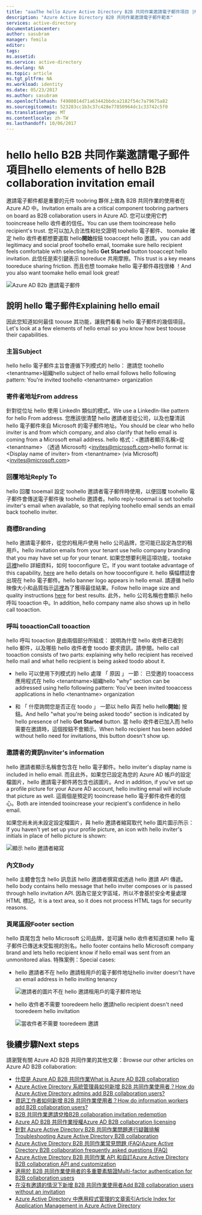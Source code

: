 ```yaml
---
title: "aaaThe hello Azure Active Directory B2B 共同作業邀請電子郵件項目 |Microsoft 文件"
description: "Azure Active Directory B2B 共同作業邀請電子郵件範本"
services: active-directory
documentationcenter: 
author: sasubram
manager: femila
editor: 
tags: 
ms.assetid: 
ms.service: active-directory
ms.devlang: NA
ms.topic: article
ms.tgt_pltfrm: NA
ms.workload: identity
ms.date: 05/23/2017
ms.author: sasubram
ms.openlocfilehash: f4908014d71a63442bbdca2182f54c7a79675a82
ms.sourcegitcommit: 523283cc1b3c37c428e77850964dc1c33742c5f0
ms.translationtype: MT
ms.contentlocale: zh-TW
ms.lasthandoff: 10/06/2017
---
```

# <a name="hello-elements-of-hello-b2b-collaboration-invitation-email"></a><span data-ttu-id="6b77d-103">hello hello B2B 共同作業邀請電子郵件項目</span><span class="sxs-lookup"><span data-stu-id="6b77d-103">hello elements of hello B2B collaboration invitation email</span></span>

<span data-ttu-id="6b77d-104">邀請電子郵件都是重要的元件 toobring 夥伴上做為 B2B 共同作業的使用者在 Azure AD 中。</span><span class="sxs-lookup"><span data-stu-id="6b77d-104">Invitation emails are a critical component toobring partners on board as B2B collaboration users in Azure AD.</span></span> <span data-ttu-id="6b77d-105">您可以使用它們 tooincrease hello 收件者的信任。</span><span class="sxs-lookup"><span data-stu-id="6b77d-105">You can use them tooincrease hello recipient's trust.</span></span> <span data-ttu-id="6b77d-106">您可以加入合法性和社交證明 toohello 電子郵件、 toomake 確定 hello 收件者都想要選取 hello**開始**按鈕 tooaccept hello 邀請。</span><span class="sxs-lookup"><span data-stu-id="6b77d-106">you can add legitimacy and social proof toohello email, toomake sure hello recipient feels comfortable with selecting hello **Get Started** button tooaccept hello invitation.</span></span> <span data-ttu-id="6b77d-107">此信任是索引鍵表示 tooreduce 共用摩擦。</span><span class="sxs-lookup"><span data-stu-id="6b77d-107">This trust is a key means tooreduce sharing friction.</span></span> <span data-ttu-id="6b77d-108">而且也想 toomake hello 電子郵件尋找很棒 ！</span><span class="sxs-lookup"><span data-stu-id="6b77d-108">And you also want toomake hello email look great!</span></span>

![Azure AD B2b 邀請電子郵件](media/active-directory-b2b-invitation-email/invitation-email.png)

## <a name="explaining-hello-email"></a><span data-ttu-id="6b77d-110">說明 hello 電子郵件</span><span class="sxs-lookup"><span data-stu-id="6b77d-110">Explaining hello email</span></span>
<span data-ttu-id="6b77d-111">因此您知道如何最佳 toouse 其功能，讓我們看看 hello 電子郵件的幾個項目。</span><span class="sxs-lookup"><span data-stu-id="6b77d-111">Let's look at a few elements of hello email so you know how best toouse their capabilities.</span></span>

### <a name="subject"></a><span data-ttu-id="6b77d-112">主旨</span><span class="sxs-lookup"><span data-stu-id="6b77d-112">Subject</span></span>
<span data-ttu-id="6b77d-113">hello hello 電子郵件主旨會遵循下列模式的 hello： 邀請您 toohello &lt;tenantname&gt;組織</span><span class="sxs-lookup"><span data-stu-id="6b77d-113">hello subject of hello email follows hello following pattern: You're invited toohello &lt;tenantname&gt; organization</span></span>

### <a name="from-address"></a><span data-ttu-id="6b77d-114">寄件者地址</span><span class="sxs-lookup"><span data-stu-id="6b77d-114">From address</span></span>
<span data-ttu-id="6b77d-115">針對從位址 hello 使用 LinkedIn 類似的模式。</span><span class="sxs-lookup"><span data-stu-id="6b77d-115">We use a LinkedIn-like pattern for hello From address.</span></span>  <span data-ttu-id="6b77d-116">您應該很清楚 hello 邀請者並從公司，以及也釐清該 hello 電子郵件來自 Microsoft 的電子郵件地址。</span><span class="sxs-lookup"><span data-stu-id="6b77d-116">You should be clear who hello inviter is and from which company, and also clarify that hello email is coming from a Microsoft email address.</span></span> <span data-ttu-id="6b77d-117">hello 格式：&lt;邀請者顯示名稱&gt;從&lt;tenantname&gt; （透過 Microsoft) <invites@microsoft.com&gt;</span><span class="sxs-lookup"><span data-stu-id="6b77d-117">hello format is: &lt;Display name of inviter&gt; from &lt;tenantname&gt; (via Microsoft) <invites@microsoft.com&gt;</span></span>

### <a name="reply-to"></a><span data-ttu-id="6b77d-118">回覆地址</span><span class="sxs-lookup"><span data-stu-id="6b77d-118">Reply To</span></span>
<span data-ttu-id="6b77d-119">hello 回覆 tooemail 設定 toohello 邀請者電子郵件時使用，以便回覆 toohello 電子郵件會傳送電子郵件後 toohello 邀請者。</span><span class="sxs-lookup"><span data-stu-id="6b77d-119">hello reply-tooemail is set toohello inviter's email when available, so that replying toohello email sends an email back toohello inviter.</span></span>

### <a name="branding"></a><span data-ttu-id="6b77d-120">商標</span><span class="sxs-lookup"><span data-stu-id="6b77d-120">Branding</span></span>
<span data-ttu-id="6b77d-121">hello 邀請電子郵件，從您的租用戶使用 hello 公司品牌，您可能已設定為您的租用戶。</span><span class="sxs-lookup"><span data-stu-id="6b77d-121">hello invitation emails from your tenant use hello company branding that you may have set up for your tenant.</span></span> <span data-ttu-id="6b77d-122">如果您想要利用這項功能，tootake[這裡](https://docs.microsoft.com/azure/active-directory/active-directory-branding-custom-signon-azure-portal)hello 詳細資料，如何 tooconfigure 它。</span><span class="sxs-lookup"><span data-stu-id="6b77d-122">If you want tootake advantage of this capability, [here](https://docs.microsoft.com/azure/active-directory/active-directory-branding-custom-signon-azure-portal) are hello details on how tooconfigure it.</span></span> <span data-ttu-id="6b77d-123">hello 橫幅標誌會出現在 hello 電子郵件。</span><span class="sxs-lookup"><span data-stu-id="6b77d-123">hello banner logo appears in hello email.</span></span> <span data-ttu-id="6b77d-124">請遵循 hello 映像大小和品質指示[這裡](https://docs.microsoft.com/azure/active-directory/active-directory-branding-custom-signon-azure-portal)為了獲得最佳結果。</span><span class="sxs-lookup"><span data-stu-id="6b77d-124">Follow hello image size and quality instructions [here](https://docs.microsoft.com/azure/active-directory/active-directory-branding-custom-signon-azure-portal) for best results.</span></span> <span data-ttu-id="6b77d-125">此外，hello 公司名稱也會顯示 hello 呼叫 tooaction 中。</span><span class="sxs-lookup"><span data-stu-id="6b77d-125">In addition, hello company name also shows up in hello call tooaction.</span></span>

### <a name="call-tooaction"></a><span data-ttu-id="6b77d-126">呼叫 tooaction</span><span class="sxs-lookup"><span data-stu-id="6b77d-126">Call tooaction</span></span>
<span data-ttu-id="6b77d-127">hello 呼叫 tooaction 是由兩個部分所組成： 說明為什麼 hello 收件者已收到 hello 郵件，以及哪些 hello 收件者會 toodo 要求資訊，請參閱。</span><span class="sxs-lookup"><span data-stu-id="6b77d-127">hello call tooaction consists of two parts: explaining why hello recipient has received hello mail and what hello recipient is being asked toodo about it.</span></span>
- <span data-ttu-id="6b77d-128">hello 可以使用下列模式的 hello 處理 「 原因 」 一節： 已受邀的 tooaccess 應用程式在 hello &lt;tenantname&gt;組織</span><span class="sxs-lookup"><span data-stu-id="6b77d-128">hello "why" section can be addressed using hello following pattern: You've been invited tooaccess applications in hello &lt;tenantname&gt; organization</span></span>

- <span data-ttu-id="6b77d-129">和 「 什麼詢問您是否正在 toodo 」 一節以 hello 與否 hello hello**開始**] 按鈕。</span><span class="sxs-lookup"><span data-stu-id="6b77d-129">And hello "what you're being asked toodo" section is indicated by hello presence of hello **Get Started** button.</span></span> <span data-ttu-id="6b77d-130">當 hello 收件者已加入而 hello 需要在邀請時，這個按鈕不會顯示。</span><span class="sxs-lookup"><span data-stu-id="6b77d-130">When hello recipient has been added without hello need for invitations, this button doesn't show up.</span></span>

### <a name="inviters-information"></a><span data-ttu-id="6b77d-131">邀請者的資訊</span><span class="sxs-lookup"><span data-stu-id="6b77d-131">Inviter's information</span></span>
<span data-ttu-id="6b77d-132">hello 邀請者顯示名稱會包含在 hello 電子郵件。</span><span class="sxs-lookup"><span data-stu-id="6b77d-132">hello inviter's display name is included in hello email.</span></span> <span data-ttu-id="6b77d-133">而且此外，如果您已設定為您的 Azure AD 帳戶的設定檔圖片，hello 邀請電子郵件將包含也該圖片。</span><span class="sxs-lookup"><span data-stu-id="6b77d-133">And in addition, if you've set up a profile picture for your Azure AD account, hello inviting email will include that picture as well.</span></span> <span data-ttu-id="6b77d-134">這兩個是預定的 tooincrease hello 電子郵件收件者的信心。</span><span class="sxs-lookup"><span data-stu-id="6b77d-134">Both are intended tooincrease your recipient's confidence in hello email.</span></span>

<span data-ttu-id="6b77d-135">如果您尚未尚未設定設定檔圖片，與 hello 邀請者縮寫取代 hello 圖片圖示所示：</span><span class="sxs-lookup"><span data-stu-id="6b77d-135">If you haven't yet set up your profile picture, an icon with hello inviter's initials in place of hello picture is shown:</span></span>

  ![顯示 hello 邀請者縮寫](media/active-directory-b2b-invitation-email/inviters-initials.png)

### <a name="body"></a><span data-ttu-id="6b77d-137">內文</span><span class="sxs-lookup"><span data-stu-id="6b77d-137">Body</span></span>
<span data-ttu-id="6b77d-138">hello 主體會包含 hello 訊息該 hello 邀請者撰寫或透過 hello 邀請 API 傳遞。</span><span class="sxs-lookup"><span data-stu-id="6b77d-138">hello body contains hello message that hello inviter composes or is passed through hello invitation API.</span></span> <span data-ttu-id="6b77d-139">因為它是文字區域，所以不會基於安全考量處理 HTML 標記。</span><span class="sxs-lookup"><span data-stu-id="6b77d-139">It is a text area, so it does not process HTML tags for security reasons.</span></span>

### <a name="footer-section"></a><span data-ttu-id="6b77d-140">頁尾區段</span><span class="sxs-lookup"><span data-stu-id="6b77d-140">Footer section</span></span>
<span data-ttu-id="6b77d-141">hello 頁尾包含 hello Microsoft 公司品牌，並可讓 hello 收件者知道如果 hello 電子郵件已傳送未受監視的別名。</span><span class="sxs-lookup"><span data-stu-id="6b77d-141">hello footer contains hello Microsoft company brand and lets hello recipient know if hello email was sent from an unmonitored alias.</span></span> <span data-ttu-id="6b77d-142">特殊案例：</span><span class="sxs-lookup"><span data-stu-id="6b77d-142">Special cases:</span></span>

- <span data-ttu-id="6b77d-143">hello 邀請者不在 hello 邀請租用戶的電子郵件地址</span><span class="sxs-lookup"><span data-stu-id="6b77d-143">hello inviter doesn't have an email address in hello inviting tenancy</span></span>

  ![邀請者的圖片不在 hello 邀請租用戶的電子郵件地址](media/active-directory-b2b-invitation-email/inviter-no-email.png)


- <span data-ttu-id="6b77d-145">hello 收件者不需要 tooredeem hello 邀請</span><span class="sxs-lookup"><span data-stu-id="6b77d-145">hello recipient doesn't need tooredeem hello invitation</span></span>

  ![當收件者不需要 tooredeem 邀請](media/active-directory-b2b-invitation-email/when-recipient-doesnt-redeem.png)


## <a name="next-steps"></a><span data-ttu-id="6b77d-147">後續步驟</span><span class="sxs-lookup"><span data-stu-id="6b77d-147">Next steps</span></span>

<span data-ttu-id="6b77d-148">請瀏覽有關 Azure AD B2B 共同作業的其他文章：</span><span class="sxs-lookup"><span data-stu-id="6b77d-148">Browse our other articles on Azure AD B2B collaboration:</span></span>

* [<span data-ttu-id="6b77d-149">什麼是 Azure AD B2B 共同作業</span><span class="sxs-lookup"><span data-stu-id="6b77d-149">What is Azure AD B2B collaboration</span></span>](active-directory-b2b-what-is-azure-ad-b2b.md)
* [<span data-ttu-id="6b77d-150">Azure Active Directory 系統管理員如何新增 B2B 共同作業使用者？</span><span class="sxs-lookup"><span data-stu-id="6b77d-150">How do Azure Active Directory admins add B2B collaboration users?</span></span>](active-directory-b2b-admin-add-users.md)
* [<span data-ttu-id="6b77d-151">資訊工作者如何新增 B2B 共同作業使用者？</span><span class="sxs-lookup"><span data-stu-id="6b77d-151">How do information workers add B2B collaboration users?</span></span>](active-directory-b2b-iw-add-users.md)
* [<span data-ttu-id="6b77d-152">B2B 共同作業邀請兌換</span><span class="sxs-lookup"><span data-stu-id="6b77d-152">B2B collaboration invitation redemption</span></span>](active-directory-b2b-redemption-experience.md)
* [<span data-ttu-id="6b77d-153">Azure AD B2B 共同作業授權</span><span class="sxs-lookup"><span data-stu-id="6b77d-153">Azure AD B2B collaboration licensing</span></span>](active-directory-b2b-licensing.md)
* [<span data-ttu-id="6b77d-154">針對 Azure Active Directory B2B 共同作業問題進行疑難排解</span><span class="sxs-lookup"><span data-stu-id="6b77d-154">Troubleshooting Azure Active Directory B2B collaboration</span></span>](active-directory-b2b-troubleshooting.md)
* [<span data-ttu-id="6b77d-155">Azure Active Directory B2B 共同作業常見問題 (FAQ)</span><span class="sxs-lookup"><span data-stu-id="6b77d-155">Azure Active Directory B2B collaboration frequently asked questions (FAQ)</span></span>](active-directory-b2b-faq.md)
* [<span data-ttu-id="6b77d-156">Azure Active Directory B2B 共同作業 API 和自訂</span><span class="sxs-lookup"><span data-stu-id="6b77d-156">Azure Active Directory B2B collaboration API and customization</span></span>](active-directory-b2b-api.md)
* [<span data-ttu-id="6b77d-157">適用於 B2B 共同作業使用者的多重要素驗證</span><span class="sxs-lookup"><span data-stu-id="6b77d-157">Multi-factor authentication for B2B collaboration users</span></span>](active-directory-b2b-mfa-instructions.md)
* [<span data-ttu-id="6b77d-158">在沒有邀請的情況下新增 B2B 共同作業使用者</span><span class="sxs-lookup"><span data-stu-id="6b77d-158">Add B2B collaboration users without an invitation</span></span>](active-directory-b2b-add-user-without-invite.md)
* [<span data-ttu-id="6b77d-159">Azure Active Directory 中應用程式管理的文章索引</span><span class="sxs-lookup"><span data-stu-id="6b77d-159">Article Index for Application Management in Azure Active Directory</span></span>](active-directory-apps-index.md)
